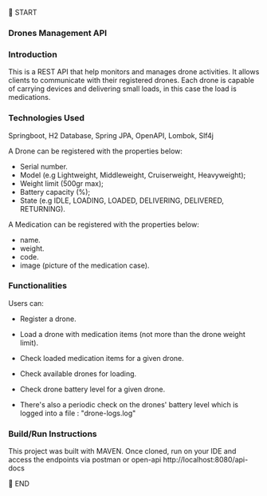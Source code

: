 :scroll: START

### Drones Management API

### Introduction
This is a REST API that help monitors and manages drone activities.
It allows clients to communicate with their registered drones. 
Each drone is capable of carrying devices and delivering small loads, in this case the load is medications.

### Technologies Used

Springboot,
H2 Database,
Spring JPA,
OpenAPI,
Lombok,
Slf4j


A Drone can be registered with the properties below:
- Serial number.
- Model (e.g Lightweight, Middleweight, Cruiserweight, Heavyweight);
- Weight limit (500gr max);
- Battery capacity (%);
- State (e.g IDLE, LOADING, LOADED, DELIVERING, DELIVERED, RETURNING).

A Medication can be registered with the properties below:
- name.
- weight.
- code.
- image (picture of the medication case).

### Functionalities

Users can:
- Register a drone.
- Load a drone with medication items (not more than the drone weight limit).
- Check loaded medication items for a given drone.
- Check available drones for loading.
- Check drone battery level for a given drone.

- There's also a periodic check on the drones' battery level which is logged into a file : "drone-logs.log"

### Build/Run Instructions

This project was built with MAVEN.
Once cloned, run on your IDE and access the endpoints via postman or open-api
http://localhost:8080/api-docs

:scroll: END
